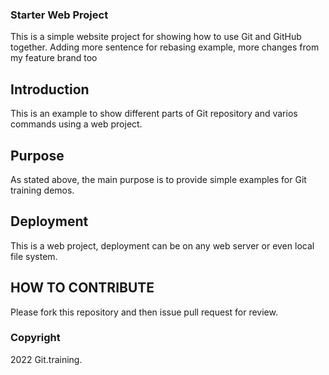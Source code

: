 ### Starter Web Project

This is a simple website project for showing how to use Git and GitHub together. Adding more sentence for rebasing example, more changes from my feature brand too

## Introduction
This is an example to show different parts of Git repository and varios commands using a web project.

## Purpose
As stated above, the main purpose is to provide simple examples for Git training demos. 

## Deployment

This is a web project, deployment can be on any web server or even local file system. 

## HOW TO CONTRIBUTE

Please fork this repository and then issue pull request for review.


### Copyright

2022 Git.training.